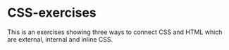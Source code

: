 # CSS-exercises
This is an exercises showing three ways to connect CSS and HTML which are external, internal and inline CSS.
